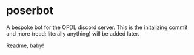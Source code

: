 # poserbot

A bespoke bot for the OPDL discord server. This is the initalizing commit and more (read: literally anything) will be added later.

Readme, baby!                   
